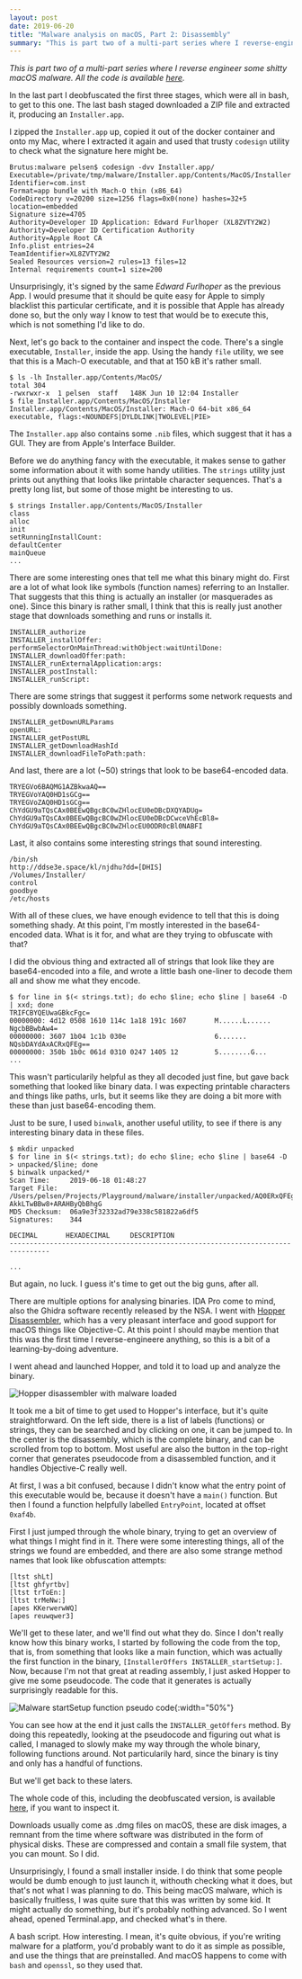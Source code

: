 ```yaml
---
layout: post
date: 2019-06-20
title: "Malware analysis on macOS, Part 2: Disassembly"
summary: "This is part two of a multi-part series where I reverse-engineer some shitty macOS malware. In this post, I reverse-engineer a binary using a disassembler to find out what it does."
---
```


*This is part two of a multi-part series where I reverse engineer some shitty macOS malware. All the code is available [here](https://gist.github.com/xfbs/42df932fadaeb0f3888230e6ec1b0a99).*

In the last part I deobfuscated the first three stages, which were all in bash, to get to this one. The last bash staged downloaded a ZIP file and extracted it, producing an `Installer.app`.

I zipped the `Installer.app` up, copied it out of the docker container and onto my Mac, where I extracted it again and used that trusty `codesign` utility to check what the signature here might be.

    Brutus:malware pelsen$ codesign -dvv Installer.app/
    Executable=/private/tmp/malware/Installer.app/Contents/MacOS/Installer
    Identifier=com.inst
    Format=app bundle with Mach-O thin (x86_64)
    CodeDirectory v=20200 size=1256 flags=0x0(none) hashes=32+5 location=embedded
    Signature size=4705
    Authority=Developer ID Application: Edward Furlhoper (XL8ZVTY2W2)
    Authority=Developer ID Certification Authority
    Authority=Apple Root CA
    Info.plist entries=24
    TeamIdentifier=XL8ZVTY2W2
    Sealed Resources version=2 rules=13 files=12
    Internal requirements count=1 size=200

Unsurprisingly, it's signed by the same *Edward Furlhoper* as the previous App. I would presume that it should be quite easy for Apple to simply blacklist this particular certificate, and it is possible that Apple has already done so, but the only way I know to test that would be to execute this, which is not something I'd like to do.

Next, let's go back to the container and inspect the code. There's a single executable, `Installer`, inside the app. Using the handy `file` utility, we see that this is a Mach-O executable, and that at 150 kB it's rather small.

    $ ls -lh Installer.app/Contents/MacOS/
    total 304
    -rwxrwxr-x  1 pelsen  staff   148K Jun 10 12:04 Installer
    $ file Installer.app/Contents/MacOS/Installer 
    Installer.app/Contents/MacOS/Installer: Mach-O 64-bit x86_64 executable, flags:<NOUNDEFS|DYLDLINK|TWOLEVEL|PIE>

The `Installer.app` also contains some `.nib` files, which suggest that it has a GUI. They are from Apple's Interface Builder.

Before we do anything fancy with the executable, it makes sense to gather some information about it with some handy utilities. The `strings` utility just prints out anything that looks like printable character sequences. That's a pretty long list, but some of those might be interesting to us.

    $ strings Installer.app/Contents/MacOS/Installer
    class
    alloc
    init
    setRunningInstallCount:
    defaultCenter
    mainQueue
    ...

There are some interesting ones that tell me what this binary might do. First are a lot of what look like symbols (function names) referring to an Installer. That suggests that this thing is actually an installer (or masquerades as one). Since this binary is rather small, I think that this is really just another stage that downloads something and runs or installs it.

    INSTALLER_authorize
    INSTALLER_installOffer:
    performSelectorOnMainThread:withObject:waitUntilDone:
    INSTALLER_downloadOffer:path:
    INSTALLER_runExternalApplication:args:
    INSTALLER_postInstall:
    INSTALLER_runScript:

There are some strings that suggest it performs some network requests and possibly downloads something.

	INSTALLER_getDownURLParams
	openURL:
	INSTALLER_getPostURL
	INSTALLER_getDownloadHashId
	INSTALLER_downloadFileToPath:path:

And last, there are a lot (~50) strings that look to be base64-encoded data.

	TRYEGVo6BAQMG1AZBkwaAQ==
	TRYEGVoYAQ0HD1sGCg==
	TRYEGVoZAQ0HD1sGCg==
	ChYdGU9aTQsCAx0BEEwQBgcBC0wZHlocEU0eDBcDXQYADUg=
	ChYdGU9aTQsCAx0BEEwQBgcBC0wZHlocEU0eDBcDCwceVhEcBl8=
	ChYdGU9aTQsCAx0BEEwQBgcBC0wZHlocEU0ODR0cBl0NABFI

Last, it also contains some interesting strings that sound interesting.

	/bin/sh
	http://ddse3e.space/kl/njdhu?dd=[DHIS]
	/Volumes/Installer/
	control
	goodbye
	/etc/hosts

With all of these clues, we have enough evidence to tell that this is doing something shady. At this point, I'm mostly interested in the base64-encoded data. What is it for, and what are they trying to obfuscate with that? 

I did the obvious thing and extracted all of strings that look like they are base64-encoded into a file, and wrote a little bash one-liner to decode them all and show me what they encode.

    $ for line in $(< strings.txt); do echo $line; echo $line | base64 -D | xxd; done
    TRIFCBYQEUwaGBkcFgc=
    00000000: 4d12 0508 1610 114c 1a18 191c 1607       M......L......
    NgcbBBwbAw4=
    00000000: 3607 1b04 1c1b 030e                      6.......
    NQsbDAYdAxACRxQFEg==
    00000000: 350b 1b0c 061d 0310 0247 1405 12         5........G...
    ...

This wasn't particularily helpful as they all decoded just fine, but gave back something that looked like binary data. I was expecting printable characters and things like paths, urls, but it seems like they are doing a bit more with these than just base64-encoding them.

Just to be sure, I used `binwalk`, another useful utility, to see if there is any interesting binary data in these files. 

    $ mkdir unpacked
    $ for line in $(< strings.txt); do echo $line; echo $line | base64 -D > unpacked/$line; done
    $ binwalk unpacked/*
    Scan Time:     2019-06-18 01:48:27
    Target File:   /Users/pelsen/Projects/Playground/malware/installer/unpacked/AQ0ERxQFEg4MRxgQFgMNCAEUW
    AkkLTwBBw8+ARAHByQbBhgG
    MD5 Checksum:  06a9e3f32332ad79e338c581822a6df5
    Signatures:    344

    DECIMAL       HEXADECIMAL     DESCRIPTION
    --------------------------------------------------------------------------------
    
    ...

But again, no luck. I guess it's time to get out the big guns, after all.

There are multiple options for analysing binaries. IDA Pro come to mind, also the Ghidra software recently released by the NSA. I went with [Hopper Disassembler](https://www.hopperapp.com/), which has a very pleasant interface and good support for macOS things like Objective-C. At this point I should maybe mention that this was the first time I reverse-engineere anything, so this is a bit of a learning-by-doing adventure.

I went ahead and launched Hopper, and told it to load up and analyze the binary.

![Hopper disassembler with malware loaded](/assets/images/malware-disassembler.png)

It took me a bit of time to get used to Hopper's interface, but it's quite straightforward. On the left side, there is a list of labels (functions) or strings, they can be searched and by clicking on one, it can be jumped to. In the center is the disassembly, which is the complete binary, and can be scrolled from top to bottom. Most useful are also the button in the top-right corner that generates pseudocode from a disassembled function, and it handles Objective-C really well.

At first, I was a bit confused, because I didn't know what the entry point of this executable would be, because it doesn't have a `main()` function. But then I found a function helpfully labelled `EntryPoint`, located at offset `0xaf4b`. 



First I just jumped through the whole binary, trying to get an overview of what things I might find in it. There were some interesting things, all of the strings we found are embedded, and there are also some strange method names that look like obfuscation attempts:

    [ltst shLt]
    [ltst ghfyrtbv]
    [ltst trToEn:]
    [ltst trMeNw:]
    [apes KKerwerwWQ]
    [apes reuwqwer3]

We'll get to these later, and we'll find out what they do. Since I don't really know how this binary works, I started by following the code from the top, that is, from something that looks like a main function, which was actually the first function in the binary, `[InstallerOffers INSTALLER_startSetup:]`. Now, because I'm not that great at reading assembly, I just asked Hopper to give me some pseudocode. The code that it generates is actually surprisingly readable for this.

![Malware startSetup function pseudo code](/assets/images/malware-startsetup-disassembled.png){:width="50%"}

You can see how at the end it just calls the `INSTALLER_getOffers` method. By doing this repeatedly, looking at the pseudocode and figuring out what is called, I managed to slowly make my way through the whole binary, following functions around. Not particularily hard, since the binary is tiny and only has a handful of functions. 

But we'll get back to these laters.




The whole code of this, including the deobfuscated version, is available [here](https://gist.github.com/xfbs/42df932fadaeb0f3888230e6ec1b0a99), if you want to inspect it.





Downloads usually come as .dmg files on macOS, these are disk images, a remnant from the time where software was distributed in the form of physical disks. These are compressed and contain a small file system, that you can mount. So I did.

Unsurprisingly, I found a small installer inside. I do think that some people would be dumb enough to just launch it, withouth checking what it does, but that's not what I was planning to do. This being macOS malware, which is basically fruitless, I was quite sure that this was written by some kid. It might actually do something, but it's probably nothing advanced. So I went ahead, opened Terminal.app, and checked what's in there.

A bash script. How interesting. I mean, it's quite obvious, if you're writing malware for a platform, you'd probably want to do it as simple as possible, and use the things that are preinstalled. And macOS happens to come with `bash` and `openssl`, so they used that.
